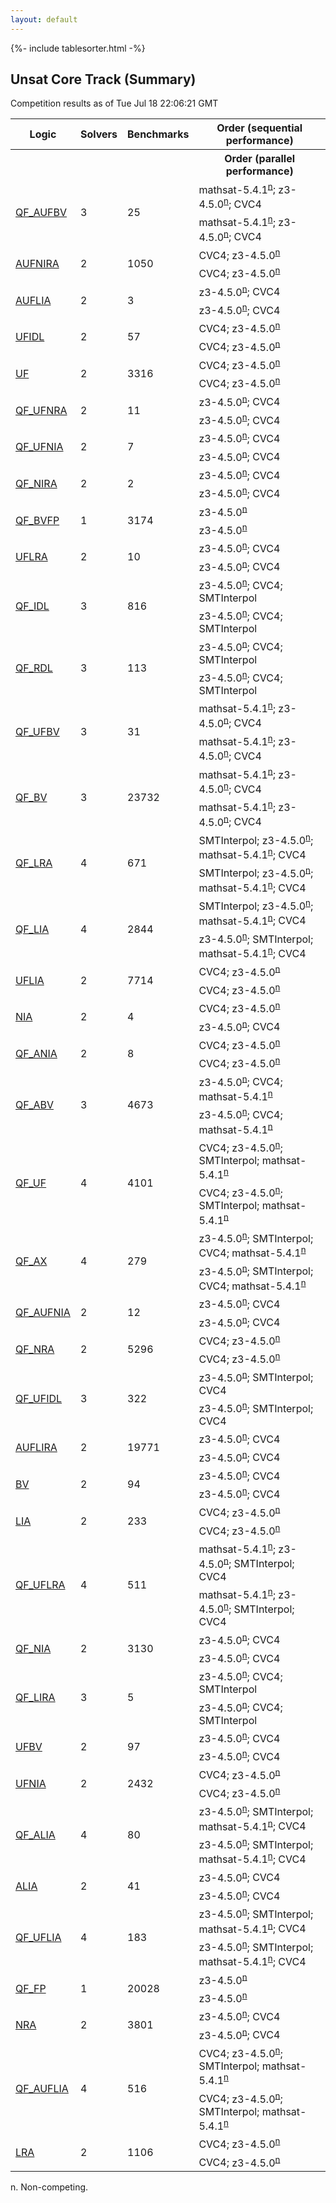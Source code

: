 ```yaml
---
layout: default
---
```

{%- include tablesorter.html -%}

## Unsat Core Track (Summary)
Competition results as of Tue Jul 18 22:06:21 GMT

<table>
<tr class="center">
<th>Logic</th>
<th>Solvers</th>
<th>Benchmarks</th>
<th>Order (sequential performance)</th>
</tr>
<tr class="center">
<th></th>
<th></th>
<th></th>
<th>Order (parallel performance)</th>
</tr>
<tr>
<td rowspan="4"><a href="QF_AUFBV-ucore.html">QF_AUFBV</a>
</td>
<td rowspan="4">3</td>
<td rowspan="4">25</td>
<td><span class="non-competing-grey">mathsat-5.4.1<SUP><a href="#fn">n</a></SUP></span>; <span class="non-competing-grey">z3-4.5.0<SUP><a href="#fn">n</a></SUP></span>; CVC4</td>
</tr>
<tr>
<td><span class="non-competing-grey">mathsat-5.4.1<SUP><a href="#fn">n</a></SUP></span>; <span class="non-competing-grey">z3-4.5.0<SUP><a href="#fn">n</a></SUP></span>; CVC4</td>
</tr>
<tr>
</tr>
<tr>
</tr>
<tr>
<td rowspan="4"><a href="AUFNIRA-ucore.html">AUFNIRA</a>
</td>
<td rowspan="4">2</td>
<td rowspan="4">1050</td>
<td>CVC4; <span class="non-competing-grey">z3-4.5.0<SUP><a href="#fn">n</a></SUP></span>
</td>
</tr>
<tr>
<td>CVC4; <span class="non-competing-grey">z3-4.5.0<SUP><a href="#fn">n</a></SUP></span>
</td>
</tr>
<tr>
</tr>
<tr>
</tr>
<tr>
<td rowspan="4"><a href="AUFLIA-ucore.html">AUFLIA</a>
</td>
<td rowspan="4">2</td>
<td rowspan="4">3</td>
<td><span class="non-competing-grey">z3-4.5.0<SUP><a href="#fn">n</a></SUP></span>; CVC4</td>
</tr>
<tr>
<td><span class="non-competing-grey">z3-4.5.0<SUP><a href="#fn">n</a></SUP></span>; CVC4</td>
</tr>
<tr>
</tr>
<tr>
</tr>
<tr>
<td rowspan="4"><a href="UFIDL-ucore.html">UFIDL</a>
</td>
<td rowspan="4">2</td>
<td rowspan="4">57</td>
<td>CVC4; <span class="non-competing-grey">z3-4.5.0<SUP><a href="#fn">n</a></SUP></span>
</td>
</tr>
<tr>
<td>CVC4; <span class="non-competing-grey">z3-4.5.0<SUP><a href="#fn">n</a></SUP></span>
</td>
</tr>
<tr>
</tr>
<tr>
</tr>
<tr>
<td rowspan="4"><a href="UF-ucore.html">UF</a>
</td>
<td rowspan="4">2</td>
<td rowspan="4">3316</td>
<td>CVC4; <span class="non-competing-grey">z3-4.5.0<SUP><a href="#fn">n</a></SUP></span>
</td>
</tr>
<tr>
<td>CVC4; <span class="non-competing-grey">z3-4.5.0<SUP><a href="#fn">n</a></SUP></span>
</td>
</tr>
<tr>
</tr>
<tr>
</tr>
<tr>
<td rowspan="4"><a href="QF_UFNRA-ucore.html">QF_UFNRA</a>
</td>
<td rowspan="4">2</td>
<td rowspan="4">11</td>
<td><span class="non-competing-grey">z3-4.5.0<SUP><a href="#fn">n</a></SUP></span>; CVC4</td>
</tr>
<tr>
<td><span class="non-competing-grey">z3-4.5.0<SUP><a href="#fn">n</a></SUP></span>; CVC4</td>
</tr>
<tr>
</tr>
<tr>
</tr>
<tr>
<td rowspan="4"><a href="QF_UFNIA-ucore.html">QF_UFNIA</a>
</td>
<td rowspan="4">2</td>
<td rowspan="4">7</td>
<td><span class="non-competing-grey">z3-4.5.0<SUP><a href="#fn">n</a></SUP></span>; CVC4</td>
</tr>
<tr>
<td><span class="non-competing-grey">z3-4.5.0<SUP><a href="#fn">n</a></SUP></span>; CVC4</td>
</tr>
<tr>
</tr>
<tr>
</tr>
<tr>
<td rowspan="4"><a href="QF_NIRA-ucore.html">QF_NIRA</a>
</td>
<td rowspan="4">2</td>
<td rowspan="4">2</td>
<td><span class="non-competing-grey">z3-4.5.0<SUP><a href="#fn">n</a></SUP></span>; CVC4</td>
</tr>
<tr>
<td><span class="non-competing-grey">z3-4.5.0<SUP><a href="#fn">n</a></SUP></span>; CVC4</td>
</tr>
<tr>
</tr>
<tr>
</tr>
<tr>
<td rowspan="4"><a href="QF_BVFP-ucore.html">QF_BVFP</a>
</td>
<td rowspan="4">1</td>
<td rowspan="4">3174</td>
<td><span class="non-competing-grey">z3-4.5.0<SUP><a href="#fn">n</a></SUP></span>
</td>
</tr>
<tr>
<td><span class="non-competing-grey">z3-4.5.0<SUP><a href="#fn">n</a></SUP></span>
</td>
</tr>
<tr>
</tr>
<tr>
</tr>
<tr>
<td rowspan="4"><a href="UFLRA-ucore.html">UFLRA</a>
</td>
<td rowspan="4">2</td>
<td rowspan="4">10</td>
<td><span class="non-competing-grey">z3-4.5.0<SUP><a href="#fn">n</a></SUP></span>; CVC4</td>
</tr>
<tr>
<td><span class="non-competing-grey">z3-4.5.0<SUP><a href="#fn">n</a></SUP></span>; CVC4</td>
</tr>
<tr>
</tr>
<tr>
</tr>
<tr>
<td rowspan="4"><a href="QF_IDL-ucore.html">QF_IDL</a>
</td>
<td rowspan="4">3</td>
<td rowspan="4">816</td>
<td><span class="non-competing-grey">z3-4.5.0<SUP><a href="#fn">n</a></SUP></span>; CVC4; SMTInterpol</td>
</tr>
<tr>
<td><span class="non-competing-grey">z3-4.5.0<SUP><a href="#fn">n</a></SUP></span>; CVC4; SMTInterpol</td>
</tr>
<tr>
</tr>
<tr>
</tr>
<tr>
<td rowspan="4"><a href="QF_RDL-ucore.html">QF_RDL</a>
</td>
<td rowspan="4">3</td>
<td rowspan="4">113</td>
<td><span class="non-competing-grey">z3-4.5.0<SUP><a href="#fn">n</a></SUP></span>; CVC4; SMTInterpol</td>
</tr>
<tr>
<td><span class="non-competing-grey">z3-4.5.0<SUP><a href="#fn">n</a></SUP></span>; CVC4; SMTInterpol</td>
</tr>
<tr>
</tr>
<tr>
</tr>
<tr>
<td rowspan="4"><a href="QF_UFBV-ucore.html">QF_UFBV</a>
</td>
<td rowspan="4">3</td>
<td rowspan="4">31</td>
<td><span class="non-competing-grey">mathsat-5.4.1<SUP><a href="#fn">n</a></SUP></span>; <span class="non-competing-grey">z3-4.5.0<SUP><a href="#fn">n</a></SUP></span>; CVC4</td>
</tr>
<tr>
<td><span class="non-competing-grey">mathsat-5.4.1<SUP><a href="#fn">n</a></SUP></span>; <span class="non-competing-grey">z3-4.5.0<SUP><a href="#fn">n</a></SUP></span>; CVC4</td>
</tr>
<tr>
</tr>
<tr>
</tr>
<tr>
<td rowspan="4"><a href="QF_BV-ucore.html">QF_BV</a>
</td>
<td rowspan="4">3</td>
<td rowspan="4">23732</td>
<td><span class="non-competing-grey">mathsat-5.4.1<SUP><a href="#fn">n</a></SUP></span>; <span class="non-competing-grey">z3-4.5.0<SUP><a href="#fn">n</a></SUP></span>; CVC4</td>
</tr>
<tr>
<td><span class="non-competing-grey">mathsat-5.4.1<SUP><a href="#fn">n</a></SUP></span>; <span class="non-competing-grey">z3-4.5.0<SUP><a href="#fn">n</a></SUP></span>; CVC4</td>
</tr>
<tr>
</tr>
<tr>
</tr>
<tr>
<td rowspan="4"><a href="QF_LRA-ucore.html">QF_LRA</a>
</td>
<td rowspan="4">4</td>
<td rowspan="4">671</td>
<td>SMTInterpol; <span class="non-competing-grey">z3-4.5.0<SUP><a href="#fn">n</a></SUP></span>; <span class="non-competing-grey">mathsat-5.4.1<SUP><a href="#fn">n</a></SUP></span>; CVC4</td>
</tr>
<tr>
<td>SMTInterpol; <span class="non-competing-grey">z3-4.5.0<SUP><a href="#fn">n</a></SUP></span>; <span class="non-competing-grey">mathsat-5.4.1<SUP><a href="#fn">n</a></SUP></span>; CVC4</td>
</tr>
<tr>
</tr>
<tr>
</tr>
<tr>
<td rowspan="4"><a href="QF_LIA-ucore.html">QF_LIA</a>
</td>
<td rowspan="4">4</td>
<td rowspan="4">2844</td>
<td>SMTInterpol; <span class="non-competing-grey">z3-4.5.0<SUP><a href="#fn">n</a></SUP></span>; <span class="non-competing-grey">mathsat-5.4.1<SUP><a href="#fn">n</a></SUP></span>; CVC4</td>
</tr>
<tr>
<td><span class="non-competing-grey">z3-4.5.0<SUP><a href="#fn">n</a></SUP></span>; SMTInterpol; <span class="non-competing-grey">mathsat-5.4.1<SUP><a href="#fn">n</a></SUP></span>; CVC4</td>
</tr>
<tr>
</tr>
<tr>
</tr>
<tr>
<td rowspan="4"><a href="UFLIA-ucore.html">UFLIA</a>
</td>
<td rowspan="4">2</td>
<td rowspan="4">7714</td>
<td>CVC4; <span class="non-competing-grey">z3-4.5.0<SUP><a href="#fn">n</a></SUP></span>
</td>
</tr>
<tr>
<td>CVC4; <span class="non-competing-grey">z3-4.5.0<SUP><a href="#fn">n</a></SUP></span>
</td>
</tr>
<tr>
</tr>
<tr>
</tr>
<tr>
<td rowspan="4"><a href="NIA-ucore.html">NIA</a>
</td>
<td rowspan="4">2</td>
<td rowspan="4">4</td>
<td>CVC4; <span class="non-competing-grey">z3-4.5.0<SUP><a href="#fn">n</a></SUP></span>
</td>
</tr>
<tr>
<td><span class="non-competing-grey">z3-4.5.0<SUP><a href="#fn">n</a></SUP></span>; CVC4</td>
</tr>
<tr>
</tr>
<tr>
</tr>
<tr>
<td rowspan="4"><a href="QF_ANIA-ucore.html">QF_ANIA</a>
</td>
<td rowspan="4">2</td>
<td rowspan="4">8</td>
<td>CVC4; <span class="non-competing-grey">z3-4.5.0<SUP><a href="#fn">n</a></SUP></span>
</td>
</tr>
<tr>
<td>CVC4; <span class="non-competing-grey">z3-4.5.0<SUP><a href="#fn">n</a></SUP></span>
</td>
</tr>
<tr>
</tr>
<tr>
</tr>
<tr>
<td rowspan="4"><a href="QF_ABV-ucore.html">QF_ABV</a>
</td>
<td rowspan="4">3</td>
<td rowspan="4">4673</td>
<td><span class="non-competing-grey">z3-4.5.0<SUP><a href="#fn">n</a></SUP></span>; CVC4; <span class="non-competing-grey">mathsat-5.4.1<SUP><a href="#fn">n</a></SUP></span>
</td>
</tr>
<tr>
<td><span class="non-competing-grey">z3-4.5.0<SUP><a href="#fn">n</a></SUP></span>; CVC4; <span class="non-competing-grey">mathsat-5.4.1<SUP><a href="#fn">n</a></SUP></span>
</td>
</tr>
<tr>
</tr>
<tr>
</tr>
<tr>
<td rowspan="4"><a href="QF_UF-ucore.html">QF_UF</a>
</td>
<td rowspan="4">4</td>
<td rowspan="4">4101</td>
<td>CVC4; <span class="non-competing-grey">z3-4.5.0<SUP><a href="#fn">n</a></SUP></span>; SMTInterpol; <span class="non-competing-grey">mathsat-5.4.1<SUP><a href="#fn">n</a></SUP></span>
</td>
</tr>
<tr>
<td>CVC4; <span class="non-competing-grey">z3-4.5.0<SUP><a href="#fn">n</a></SUP></span>; SMTInterpol; <span class="non-competing-grey">mathsat-5.4.1<SUP><a href="#fn">n</a></SUP></span>
</td>
</tr>
<tr>
</tr>
<tr>
</tr>
<tr>
<td rowspan="4"><a href="QF_AX-ucore.html">QF_AX</a>
</td>
<td rowspan="4">4</td>
<td rowspan="4">279</td>
<td><span class="non-competing-grey">z3-4.5.0<SUP><a href="#fn">n</a></SUP></span>; SMTInterpol; CVC4; <span class="non-competing-grey">mathsat-5.4.1<SUP><a href="#fn">n</a></SUP></span>
</td>
</tr>
<tr>
<td><span class="non-competing-grey">z3-4.5.0<SUP><a href="#fn">n</a></SUP></span>; SMTInterpol; CVC4; <span class="non-competing-grey">mathsat-5.4.1<SUP><a href="#fn">n</a></SUP></span>
</td>
</tr>
<tr>
</tr>
<tr>
</tr>
<tr>
<td rowspan="4"><a href="QF_AUFNIA-ucore.html">QF_AUFNIA</a>
</td>
<td rowspan="4">2</td>
<td rowspan="4">12</td>
<td><span class="non-competing-grey">z3-4.5.0<SUP><a href="#fn">n</a></SUP></span>; CVC4</td>
</tr>
<tr>
<td><span class="non-competing-grey">z3-4.5.0<SUP><a href="#fn">n</a></SUP></span>; CVC4</td>
</tr>
<tr>
</tr>
<tr>
</tr>
<tr>
<td rowspan="4"><a href="QF_NRA-ucore.html">QF_NRA</a>
</td>
<td rowspan="4">2</td>
<td rowspan="4">5296</td>
<td>CVC4; <span class="non-competing-grey">z3-4.5.0<SUP><a href="#fn">n</a></SUP></span>
</td>
</tr>
<tr>
<td>CVC4; <span class="non-competing-grey">z3-4.5.0<SUP><a href="#fn">n</a></SUP></span>
</td>
</tr>
<tr>
</tr>
<tr>
</tr>
<tr>
<td rowspan="4"><a href="QF_UFIDL-ucore.html">QF_UFIDL</a>
</td>
<td rowspan="4">3</td>
<td rowspan="4">322</td>
<td><span class="non-competing-grey">z3-4.5.0<SUP><a href="#fn">n</a></SUP></span>; SMTInterpol; CVC4</td>
</tr>
<tr>
<td><span class="non-competing-grey">z3-4.5.0<SUP><a href="#fn">n</a></SUP></span>; SMTInterpol; CVC4</td>
</tr>
<tr>
</tr>
<tr>
</tr>
<tr>
<td rowspan="4"><a href="AUFLIRA-ucore.html">AUFLIRA</a>
</td>
<td rowspan="4">2</td>
<td rowspan="4">19771</td>
<td><span class="non-competing-grey">z3-4.5.0<SUP><a href="#fn">n</a></SUP></span>; CVC4</td>
</tr>
<tr>
<td><span class="non-competing-grey">z3-4.5.0<SUP><a href="#fn">n</a></SUP></span>; CVC4</td>
</tr>
<tr>
</tr>
<tr>
</tr>
<tr>
<td rowspan="4"><a href="BV-ucore.html">BV</a>
</td>
<td rowspan="4">2</td>
<td rowspan="4">94</td>
<td><span class="non-competing-grey">z3-4.5.0<SUP><a href="#fn">n</a></SUP></span>; CVC4</td>
</tr>
<tr>
<td><span class="non-competing-grey">z3-4.5.0<SUP><a href="#fn">n</a></SUP></span>; CVC4</td>
</tr>
<tr>
</tr>
<tr>
</tr>
<tr>
<td rowspan="4"><a href="LIA-ucore.html">LIA</a>
</td>
<td rowspan="4">2</td>
<td rowspan="4">233</td>
<td>CVC4; <span class="non-competing-grey">z3-4.5.0<SUP><a href="#fn">n</a></SUP></span>
</td>
</tr>
<tr>
<td>CVC4; <span class="non-competing-grey">z3-4.5.0<SUP><a href="#fn">n</a></SUP></span>
</td>
</tr>
<tr>
</tr>
<tr>
</tr>
<tr>
<td rowspan="4"><a href="QF_UFLRA-ucore.html">QF_UFLRA</a>
</td>
<td rowspan="4">4</td>
<td rowspan="4">511</td>
<td><span class="non-competing-grey">mathsat-5.4.1<SUP><a href="#fn">n</a></SUP></span>; <span class="non-competing-grey">z3-4.5.0<SUP><a href="#fn">n</a></SUP></span>; SMTInterpol; CVC4</td>
</tr>
<tr>
<td><span class="non-competing-grey">mathsat-5.4.1<SUP><a href="#fn">n</a></SUP></span>; <span class="non-competing-grey">z3-4.5.0<SUP><a href="#fn">n</a></SUP></span>; SMTInterpol; CVC4</td>
</tr>
<tr>
</tr>
<tr>
</tr>
<tr>
<td rowspan="4"><a href="QF_NIA-ucore.html">QF_NIA</a>
</td>
<td rowspan="4">2</td>
<td rowspan="4">3130</td>
<td><span class="non-competing-grey">z3-4.5.0<SUP><a href="#fn">n</a></SUP></span>; CVC4</td>
</tr>
<tr>
<td><span class="non-competing-grey">z3-4.5.0<SUP><a href="#fn">n</a></SUP></span>; CVC4</td>
</tr>
<tr>
</tr>
<tr>
</tr>
<tr>
<td rowspan="4"><a href="QF_LIRA-ucore.html">QF_LIRA</a>
</td>
<td rowspan="4">3</td>
<td rowspan="4">5</td>
<td><span class="non-competing-grey">z3-4.5.0<SUP><a href="#fn">n</a></SUP></span>; CVC4; SMTInterpol</td>
</tr>
<tr>
<td><span class="non-competing-grey">z3-4.5.0<SUP><a href="#fn">n</a></SUP></span>; CVC4; SMTInterpol</td>
</tr>
<tr>
</tr>
<tr>
</tr>
<tr>
<td rowspan="4"><a href="UFBV-ucore.html">UFBV</a>
</td>
<td rowspan="4">2</td>
<td rowspan="4">97</td>
<td><span class="non-competing-grey">z3-4.5.0<SUP><a href="#fn">n</a></SUP></span>; CVC4</td>
</tr>
<tr>
<td><span class="non-competing-grey">z3-4.5.0<SUP><a href="#fn">n</a></SUP></span>; CVC4</td>
</tr>
<tr>
</tr>
<tr>
</tr>
<tr>
<td rowspan="4"><a href="UFNIA-ucore.html">UFNIA</a>
</td>
<td rowspan="4">2</td>
<td rowspan="4">2432</td>
<td>CVC4; <span class="non-competing-grey">z3-4.5.0<SUP><a href="#fn">n</a></SUP></span>
</td>
</tr>
<tr>
<td>CVC4; <span class="non-competing-grey">z3-4.5.0<SUP><a href="#fn">n</a></SUP></span>
</td>
</tr>
<tr>
</tr>
<tr>
</tr>
<tr>
<td rowspan="4"><a href="QF_ALIA-ucore.html">QF_ALIA</a>
</td>
<td rowspan="4">4</td>
<td rowspan="4">80</td>
<td><span class="non-competing-grey">z3-4.5.0<SUP><a href="#fn">n</a></SUP></span>; SMTInterpol; <span class="non-competing-grey">mathsat-5.4.1<SUP><a href="#fn">n</a></SUP></span>; CVC4</td>
</tr>
<tr>
<td><span class="non-competing-grey">z3-4.5.0<SUP><a href="#fn">n</a></SUP></span>; SMTInterpol; <span class="non-competing-grey">mathsat-5.4.1<SUP><a href="#fn">n</a></SUP></span>; CVC4</td>
</tr>
<tr>
</tr>
<tr>
</tr>
<tr>
<td rowspan="4"><a href="ALIA-ucore.html">ALIA</a>
</td>
<td rowspan="4">2</td>
<td rowspan="4">41</td>
<td><span class="non-competing-grey">z3-4.5.0<SUP><a href="#fn">n</a></SUP></span>; CVC4</td>
</tr>
<tr>
<td><span class="non-competing-grey">z3-4.5.0<SUP><a href="#fn">n</a></SUP></span>; CVC4</td>
</tr>
<tr>
</tr>
<tr>
</tr>
<tr>
<td rowspan="4"><a href="QF_UFLIA-ucore.html">QF_UFLIA</a>
</td>
<td rowspan="4">4</td>
<td rowspan="4">183</td>
<td><span class="non-competing-grey">z3-4.5.0<SUP><a href="#fn">n</a></SUP></span>; SMTInterpol; <span class="non-competing-grey">mathsat-5.4.1<SUP><a href="#fn">n</a></SUP></span>; CVC4</td>
</tr>
<tr>
<td><span class="non-competing-grey">z3-4.5.0<SUP><a href="#fn">n</a></SUP></span>; SMTInterpol; <span class="non-competing-grey">mathsat-5.4.1<SUP><a href="#fn">n</a></SUP></span>; CVC4</td>
</tr>
<tr>
</tr>
<tr>
</tr>
<tr>
<td rowspan="4"><a href="QF_FP-ucore.html">QF_FP</a>
</td>
<td rowspan="4">1</td>
<td rowspan="4">20028</td>
<td><span class="non-competing-grey">z3-4.5.0<SUP><a href="#fn">n</a></SUP></span>
</td>
</tr>
<tr>
<td><span class="non-competing-grey">z3-4.5.0<SUP><a href="#fn">n</a></SUP></span>
</td>
</tr>
<tr>
</tr>
<tr>
</tr>
<tr>
<td rowspan="4"><a href="NRA-ucore.html">NRA</a>
</td>
<td rowspan="4">2</td>
<td rowspan="4">3801</td>
<td><span class="non-competing-grey">z3-4.5.0<SUP><a href="#fn">n</a></SUP></span>; CVC4</td>
</tr>
<tr>
<td><span class="non-competing-grey">z3-4.5.0<SUP><a href="#fn">n</a></SUP></span>; CVC4</td>
</tr>
<tr>
</tr>
<tr>
</tr>
<tr>
<td rowspan="4"><a href="QF_AUFLIA-ucore.html">QF_AUFLIA</a>
</td>
<td rowspan="4">4</td>
<td rowspan="4">516</td>
<td>CVC4; <span class="non-competing-grey">z3-4.5.0<SUP><a href="#fn">n</a></SUP></span>; SMTInterpol; <span class="non-competing-grey">mathsat-5.4.1<SUP><a href="#fn">n</a></SUP></span>
</td>
</tr>
<tr>
<td>CVC4; <span class="non-competing-grey">z3-4.5.0<SUP><a href="#fn">n</a></SUP></span>; SMTInterpol; <span class="non-competing-grey">mathsat-5.4.1<SUP><a href="#fn">n</a></SUP></span>
</td>
</tr>
<tr>
</tr>
<tr>
</tr>
<tr>
<td rowspan="4"><a href="LRA-ucore.html">LRA</a>
</td>
<td rowspan="4">2</td>
<td rowspan="4">1106</td>
<td>CVC4; <span class="non-competing-grey">z3-4.5.0<SUP><a href="#fn">n</a></SUP></span>
</td>
</tr>
<tr>
<td>CVC4; <span class="non-competing-grey">z3-4.5.0<SUP><a href="#fn">n</a></SUP></span>
</td>
</tr>
<tr>
</tr>
<tr>
</tr>
</table><span id="fn"> n. Non-competing.</span>


